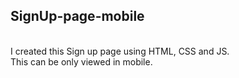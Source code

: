 ## SignUp-page-mobile
<br>
I created this Sign up page using HTML, CSS and JS. 
<br>
This can be only viewed in mobile.
